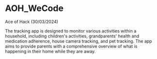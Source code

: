 # AOH_WeCode
Ace of Hack (30/03/2024)

The tracking app is designed to monitor various activities within a household, including
children's activities, grandparents' health and medication adherence, house camera tracking,
and pet tracking. The app aims to provide parents with a comprehensive overview of what is
happening in their home while they are away.
